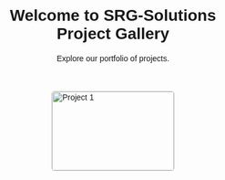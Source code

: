 <!DOCTYPE html>
<html lang="en">
<head>
<meta charset="UTF-8">
<meta name="viewport" content="width=device-width, initial-scale=1.0">
<title>SRG-Solutions Project Gallery</title>
<style>
  body { font-family: Arial, sans-serif; }
  .header { text-align: center; padding: 20px; }
  .gallery { display: flex; flex-wrap: wrap; justify-content: center; }
  .project { margin: 15px; border: 1px solid #ccc; border-radius: 5px; overflow: hidden; }
  .project img { width: 100%; height: auto; }
  .description { padding: 15px; text-align: center; }
</style>
</head>
<body>

<div class="header">
  <h1>Welcome to SRG-Solutions Project Gallery</h1>
  <p>Explore our portfolio of projects.</p>
</div>

<div class="gallery">
  <!-- Project 1 -->
  <div class="project">
    <img src="path_to_project_image.jpg" alt="Project 1">
    <div class="description">
      <h3>Project 1 Title</h3>
      <p>Short description of Project 1.</p>
    </div>
  </div>
  <!-- Add more projects here -->
</div>

</body>
</html>
